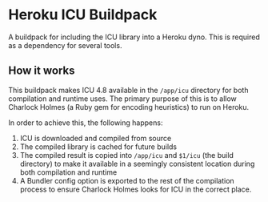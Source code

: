 # Heroku ICU Buildpack

A buildpack for including the ICU library into a Heroku dyno. This is required
as a dependency for several tools.

## How it works

This buildpack makes ICU 4.8 available in the `/app/icu` directory for both
compilation and runtime uses. The primary purpose of this is to allow Charlock
Holmes (a Ruby gem for encoding heuristics) to run on Heroku.

In order to achieve this, the following happens:

1. ICU is downloaded and compiled from source
2. The compiled library is cached for future builds
3. The compiled result is copied into `/app/icu` and `$1/icu` (the build
   directory) to make it available in a seemingly consistent location during
   both compilation and runtime
4. A Bundler config option is exported to the rest of the compilation process to
   ensure Charlock Holmes looks for ICU in the correct place.
